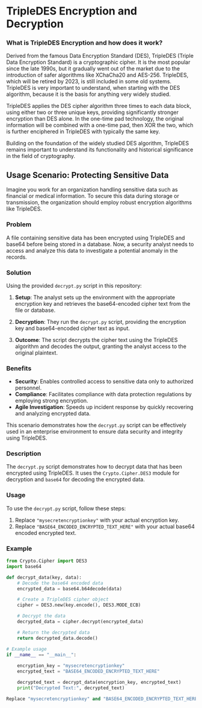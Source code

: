 # TripleDES Encryption and Decryption

### What is TripleDES Encryption and how does it work?

Derived from the famous Data Encryption Standard (DES), TripleDES (Triple Data Encryption Standard) is a cryptographic cipher. It is the most popular since the late 1990s, but it gradually went out of the market due to the introduction of safer algorithms like XChaCha20 and AES-256. TripleDES, which will be retired by 2023, is still included in some old systems. TripleDES is very important to understand, when starting with the DES algorithm, because it is the basis for anything very widely studied.

TripleDES applies the DES cipher algorithm three times to each data block, using either two or three unique keys, providing significantly stronger encryption than DES alone. In the one-time pad technology, the original information will be combined with a one-time pad, then XOR the two, which is further enciphered in TripleDES with typically the same key.

Building on the foundation of the widely studied DES algorithm, TripleDES remains important to understand its functionality and historical significance in the field of cryptography.

## Usage Scenario: Protecting Sensitive Data

Imagine you work for an organization handling sensitive data such as financial or medical information. To secure this data during storage or transmission, the organization should employ robust encryption algorithms like TripleDES.

### Problem

A file containing sensitive data has been encrypted using TripleDES and base64 before being stored in a database. Now, a security analyst needs to access and analyze this data to investigate a potential anomaly in the records.

### Solution

Using the provided `decrypt.py` script in this repository:

1. **Setup**: The analyst sets up the environment with the appropriate encryption key and retrieves the base64-encoded cipher text from the file or database.

2. **Decryption**: They run the `decrypt.py` script, providing the encryption key and base64-encoded cipher text as input.

3. **Outcome**: The script decrypts the cipher text using the TripleDES algorithm and decodes the output, granting the analyst access to the original plaintext.

### Benefits

- **Security**: Enables controlled access to sensitive data only to authorized personnel.
- **Compliance**: Facilitates compliance with data protection regulations by employing strong encryption.
- **Agile Investigation**: Speeds up incident response by quickly recovering and analyzing encrypted data.

This scenario demonstrates how the `decrypt.py` script can be effectively used in an enterprise environment to ensure data security and integrity using TripleDES.

### Description

The `decrypt.py` script demonstrates how to decrypt data that has been encrypted using TripleDES. It uses the `Crypto.Cipher.DES3` module for decryption and `base64` for decoding the encrypted data.

### Usage

To use the `decrypt.py` script, follow these steps:

1. Replace `"mysecretencryptionkey"` with your actual encryption key.
2. Replace `"BASE64_ENCODED_ENCRYPTED_TEXT_HERE"` with your actual base64 encoded encrypted text.

### Example

```python
from Crypto.Cipher import DES3
import base64

def decrypt_data(key, data):
    # Decode the base64 encoded data
    encrypted_data = base64.b64decode(data)

    # Create a TripleDES cipher object
    cipher = DES3.new(key.encode(), DES3.MODE_ECB)

    # Decrypt the data
    decrypted_data = cipher.decrypt(encrypted_data)

    # Return the decrypted data
    return decrypted_data.decode()

# Example usage
if __name__ == "__main__":
 
    encryption_key = "mysecretencryptionkey"
    encrypted_text = "BASE64_ENCODED_ENCRYPTED_TEXT_HERE" 

    decrypted_text = decrypt_data(encryption_key, encrypted_text)
    print("Decrypted Text:", decrypted_text)

Replace "mysecretencryptionkey" and "BASE64_ENCODED_ENCRYPTED_TEXT_HERE" with your actual encryption key and encrypted text respectively when you use this script. Ensure that the data you are decrypting was originally encrypted using TripleDES and encoded in base64.
